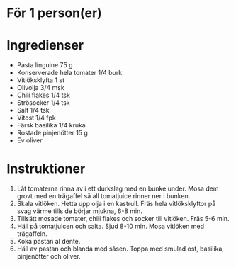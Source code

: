 # För 1 person(er)
# Ingredienser
- Pasta linguine 75 g
- Konserverade hela tomater 1/4 burk
- Vitlöksklyfta 1 st
- Olivolja 3/4 msk
- Chili flakes 1/4 tsk
- Strösocker 1/4 tsk
- Salt 1/4 tsk
- Vitost 1/4 fpk
- Färsk basilika 1/4 kruka
- Rostade pinjenötter 15 g
- Ev oliver
# Instruktioner
1. Låt tomaterna rinna av i ett durkslag med en bunke under. Mosa dem grovt med en trägaffel så all tomatjuice rinner ner i bunken.
2. Skala vitlöken. Hetta upp olja i en kastrull. Fräs hela vitlöksklyftor på svag värme tills de börjar mjukna, 6-8 min.
3. Tillsätt mosade tomater, chili flakes och socker till vitlöken. Fräs 5-6 min.
4. Häll på tomatjuicen och salta. Sjud 8-10 min. Mosa vitlöken med trägaffeln.
5. Koka pastan al dente.
6. Häll av pastan och blanda med såsen. Toppa med smulad ost, basilika, pinjenötter och oliver.